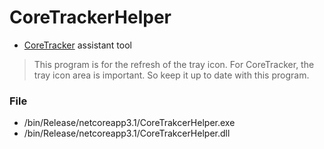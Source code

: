 # CoreTrackerHelper 
 - [CoreTracker] assistant tool

> This program is for the refresh of the tray icon.
> For CoreTracker, the tray icon area is important.
> So keep it up to date with this program.

[CoreTracker]: <https://github.com/Fhwang0926/CoreTracker>


### File
 - /bin/Release/netcoreapp3.1/CoreTrakcerHelper.exe
 - /bin/Release/netcoreapp3.1/CoreTrakcerHelper.dll
